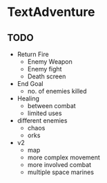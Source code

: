 # TextAdventure

## TODO
- Return Fire
    - Enemy Weapon
    - Enemy fight
    - Death screen
- End Goal
    - no. of enemies killed
- Healing
    - between combat
    - limited uses
- different enemies
    - chaos
    - orks
- v2
    - map
    - more complex movement
    - more involved combat
    - multiple space marines